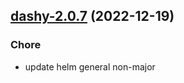 

## [dashy-2.0.7](https://github.com/truecharts/charts/compare/dashy-2.0.6...dashy-2.0.7) (2022-12-19)

### Chore

- update helm general non-major
  
  
